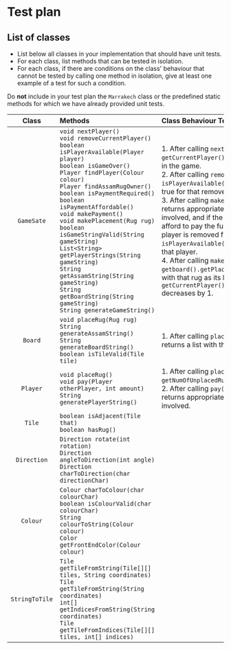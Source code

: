 # Test plan

## List of classes

* List below all classes in your implementation that should have unit tests.
* For each class, list methods that can be tested in isolation.
* For each class, if there are conditions on the class' behaviour that cannot
  be tested by calling one method in isolation, give at least one example of
  a test for such a condition.

Do **not** include in your test plan the `Marrakech` class or the predefined
static methods for which we have already provided unit tests.

|     Class      | Methods                                                                                                                                                                                                                                                                                                                                                                                                                                                                                                                                                                           | Class Behaviour Tests                                                                                                                                                                                                                                                                                                                                                                                                                                                                                                                                                                                                                                                                         |
|:--------------:|:----------------------------------------------------------------------------------------------------------------------------------------------------------------------------------------------------------------------------------------------------------------------------------------------------------------------------------------------------------------------------------------------------------------------------------------------------------------------------------------------------------------------------------------------------------------------------------|:----------------------------------------------------------------------------------------------------------------------------------------------------------------------------------------------------------------------------------------------------------------------------------------------------------------------------------------------------------------------------------------------------------------------------------------------------------------------------------------------------------------------------------------------------------------------------------------------------------------------------------------------------------------------------------------------|
|   `GameSate`   | `void nextPlayer()`<br/>`void removeCurrentPlayer()`<br/>`boolean isPlayerAvailable(Player player)`<br/>`boolean isGameOver()`<br/>`Player findPlayer(Colour colour)`<br/>`Player findAssamRugOwner()`<br/>`boolean isPaymentRequired()`<br/>`boolean isPaymentAffordable()`<br/>`void makePayment()`<br/>`void makePlacement(Rug rug)`<br/>`boolean isGameStringValid(String gameString)`<br/>`List<String> getPlayerStrings(String gameString)`<br/>`String getAssamString(String gameString)`<br/>`String getBoardString(String gameString)`<br/>`String generateGameString()` | 1. After calling `nextPlayer()`, `getCurrentPlayer()` returns the next player in the game.<br/>2. After calling `removeCurrentPlayer()`, `isPlayerAvailable(...)` no longer returns true for that removed player.<br/>3. After calling `makePayment()`, `getDirhams()` returns appropriate value for each player involved, and if the current player could not afford to pay the full amount, the current player is removed from the game, and `isPlayerAvailable(...)` returns false for that player.<br/>4. After calling `makePlacement(...)`, `getboard().getPlacedRugs()` returns a list with that rug as its last item, and `getCurrentPlayer().getNumOfUnplacedRugs()` decreases by 1. |
|    `Board`     | `void placeRug(Rug rug)`<br/>`String generateAssamString()`<br/>`String generateBoardString()`<br/>`boolean isTileValid(Tile tile)`                                                                                                                                                                                                                                                                                                                                                                                                                                               | 1. After calling `placeRug(...)`, `getPlacedRugs` returns a list with that rug as its last item.                                                                                                                                                                                                                                                                                                                                                                                                                                                                                                                                                                                              |
|    `Player`    | `void placeRug()`<br/>`void pay(Player otherPlayer, int amount)`<br/>`String generatePlayerString()`                                                                                                                                                                                                                                                                                                                                                                                                                                                                              | 1. After calling `placeRug()`, `getNumOfUnplacedRugs()` decreases by 1.<br/>2. After calling `pay(...)`, `getDirhams()` returns appropriate value for each player involved.                                                                                                                                                                                                                                                                                                                                                                                                                                                                                                                   |
|     `Tile`     | `boolean isAdjacent(Tile that)`<br/>`boolean hasRug()`                                                                                                                                                                                                                                                                                                                                                                                                                                                                                                                            |                                                                                                                                                                                                                                                                                                                                                                                                                                                                                                                                                                                                                                                                                               |
|  `Direction`   | `Direction rotate(int rotation)`<br/>`Direction angleToDirection(int angle)`<br/>`Direction charToDirection(char directionChar)`                                                                                                                                                                                                                                                                                                                                                                                                                                                  |                                                                                                                                                                                                                                                                                                                                                                                                                                                                                                                                                                                                                                                                                               |
|    `Colour`    | `Colour charToColour(char colourChar)`<br/>`boolean isColourValid(char colourChar)`<br/>`String colourToString(Colour colour)`<br/>`Color getFrontEndColor(Colour colour)`                                                                                                                                                                                                                                                                                                                                                                                                        |                                                                                                                                                                                                                                                                                                                                                                                                                                                                                                                                                                                                                                                                                               |
| `StringToTile` | `Tile getTileFromString(Tile[][] tiles, String coordinates)`<br/>`Tile getTileFromString(String coordinates)`<br/>`int[] getIndicesFromString(String coordinates)`<br/>`Tile getTileFromIndices(Tile[][] tiles, int[] indices)`                                                                                                                                                                                                                                                                                                                                                   |                                                                                                                                                                                                                                                                                                                                                                                                                                                                                                                                                                                                                                                                                               |